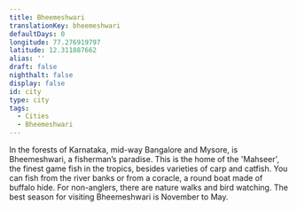 ```yaml
---
title: Bheemeshwari
translationKey: bheemeshwari
defaultDays: 0
longitude: 77.276919797
latitude: 12.311887662
alias: ''
draft: false
nighthalt: false
display: false
id: city
type: city
tags:
  - Cities
  - Bheemeshwari
---
```

In the forests of Karnataka, mid-way Bangalore and Mysore, is Bheemeshwari, a fisherman’s paradise. This is the home of the 'Mahseer', the finest game fish in the tropics, besides varieties of carp and catfish. You can fish from the river banks or from a coracle, a round boat made of buffalo hide. For non-anglers, there are nature walks and bird watching. The best season for visiting Bheemeshwari is November to May.